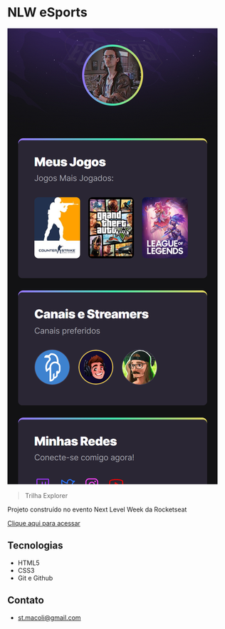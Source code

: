 # NLW eSports 

![preview](./preview.png)

> Trilha Explorer

Projeto construído no evento Next Level Week da Rocketseat

[Clique aqui para acessar](https://stmacoli.github.io/NLW/)

## Tecnologias

- HTML5
- CSS3
- Git e Github

## Contato 

- st.macoli@gmail.com